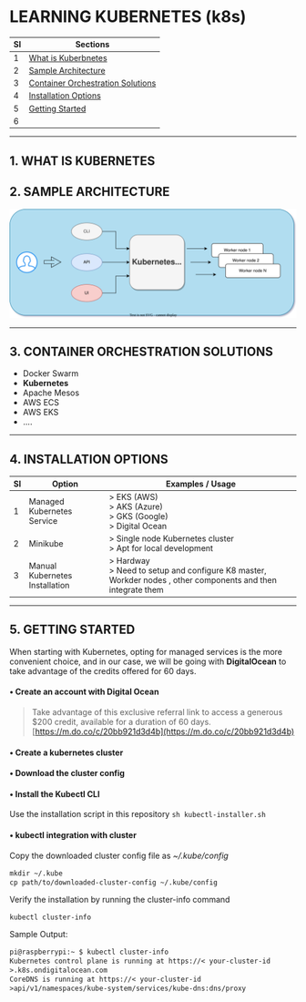 # LEARNING KUBERNETES (k8s) 


| SI | Sections |
| ------ | ------ |
| 1 | [What is Kuberbnetes](#1-what-is-kubernetes) |
| 2 | [Sample Architecture](#2-sample-architecture) |
| 3 | [Container Orchestration Solutions](#3-container-orchestration-solutions)|
| 4 | [Installation Options](#4-installation-options) | 
| 5 | [Getting Started](#5-getting-started) | 
| 6 | []() | 



<hr>

## 1. WHAT IS KUBERNETES


## 2. SAMPLE ARCHITECTURE 
![Kubernetes](resources/images/kubernetes-architecture.svg?raw=true "Kubernetes Architecture")

<hr>

## 3. CONTAINER ORCHESTRATION SOLUTIONS
- Docker Swarm
- **Kubernetes**
- Apache Mesos
- AWS ECS
- AWS EKS 
- ....

<hr>

## 4. INSTALLATION OPTIONS
| SI | Option | Examples / Usage |
| -- | ------ | ------ |
| 1 |Managed Kubernetes Service| > EKS (AWS)<br> > AKS (Azure)<br> > GKS (Google)<br> > Digital Ocean|
| 2 |Minikube| > Single node Kubernetes cluster<br> > Apt for local development|
| 3 |Manual Kubernetes Installation| > Hardway <br> > Need to setup and configure K8 master, Workder nodes , other components and then integrate them |

<hr>

## 5. GETTING STARTED
When starting with Kubernetes, opting for managed services is the more convenient choice, and in our case, we will be going with **DigitalOcean** to take advantage of the credits offered for 60 days.

#### • Create an account with Digital Ocean

> Take advantage of this exclusive referral link to access a generous $200 credit, available for a duration of 60 days.
[https://m.do.co/c/20bb921d3d4b](https://m.do.co/c/20bb921d3d4b)

#### • Create a kubernetes cluster

#### • Download the cluster config

#### • Install the Kubectl CLI 
Use the installation script in this repository
        ``` sh kubectl-installer.sh ```

#### • kubectl integration with cluster
Copy the downloaded cluster config file as _~/.kube/config_
```
mkdir ~/.kube
cp path/to/downloaded-cluster-config ~/.kube/config
```
Verify the installation by running the cluster-info command
``` 
kubectl cluster-info
```

Sample Output:
```
pi@raspberrypi:~ $ kubectl cluster-info
Kubernetes control plane is running at https://< your-cluster-id >.k8s.ondigitalocean.com
CoreDNS is running at https://< your-cluster-id >api/v1/namespaces/kube-system/services/kube-dns:dns/proxy
```
